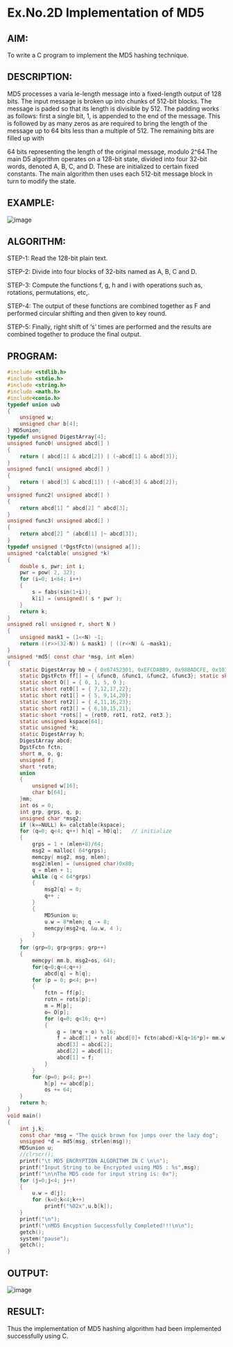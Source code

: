 # Ex.No.2D Implementation of MD5

## AIM:

To write a C program to implement the MD5 hashing technique.

## DESCRIPTION:

MD5 processes a varia le-length message into a fixed-length output of 128 bits. The input message is broken up into chunks of 512-bit blocks. The message is paded so that its length is divisible by 512. The padding works as follows: first a single bit, 1, is appended to the end of the message. This is followed by as many zeros as are required to bring the length of the message up to 64 bits less than a multiple of 512. The remaining bits are filled up with

64 bits representing the length of the original message, modulo 2^64.The main D5 algorithm operates on a 128-bit state, divided into four 32-bit words, denoted A, B, C, and D. These are initialized to certain fixed constants. The main algorithm then uses each 512-bit message block in turn to modify the state.

## EXAMPLE:

![image](https://github.com/kannan0071/lab-exercises/assets/119641638/a8d053e2-2f6d-456d-aafc-bfea67cd98b0)

## ALGORITHM:

STEP-1: Read the 128-bit plain text.

STEP-2: Divide into four blocks of 32-bits named as A, B, C and D.

STEP-3: Compute the functions f, g, h and i with operations such as, rotations, permutations, etc,.

STEP-4: The output of these functions are combined together as F and performed circular shifting and then given to key round.

STEP-5: Finally, right shift of ‘s’ times are performed and the results are combined together to produce the final output.

## PROGRAM:
```c
#include <stdlib.h>
#include <stdio.h>
#include <string.h>
#include <math.h>
#include<conio.h>
typedef union uwb
{
    unsigned w;
    unsigned char b[4];
} MD5union;
typedef unsigned DigestArray[4];
unsigned func0( unsigned abcd[] )
{
    return ( abcd[1] & abcd[2]) | (~abcd[1] & abcd[3]);
}
unsigned func1( unsigned abcd[] )
{
    return ( abcd[3] & abcd[1]) | (~abcd[3] & abcd[2]);
}
unsigned func2( unsigned abcd[] )
{
    return abcd[1] ^ abcd[2] ^ abcd[3];
}
unsigned func3( unsigned abcd[] )
{
    return abcd[2] ^ (abcd[1] |~ abcd[3]);
}
typedef unsigned (*DgstFctn)(unsigned a[]);
unsigned *calctable( unsigned *k)
{
    double s, pwr; int i;
    pwr = pow( 2, 32);
    for (i=0; i<64; i++)
    {
        s = fabs(sin(1+i));
        k[i] = (unsigned)( s * pwr );
    }
    return k;
}
unsigned rol( unsigned r, short N )
{
    unsigned mask1 = (1<<N) -1;
    return ((r>>(32-N)) & mask1) | ((r<<N) & ~mask1);
}
unsigned *md5( const char *msg, int mlen)
{
    static DigestArray h0 = { 0x67452301, 0xEFCDAB89, 0x98BADCFE, 0x10325476 };
    static DgstFctn ff[] = { &func0, &func1, &func2, &func3}; static short M[] = { 1, 5, 3, 7 };
    static short O[] = { 0, 1, 5, 0 };
    static short rot0[] = { 7,12,17,22};
    static short rot1[] = { 5, 9,14,20};
    static short rot2[] = { 4,11,16,23};
    static short rot3[] = { 6,10,15,21};
    static short *rots[] = {rot0, rot1, rot2, rot3 };
    static unsigned kspace[64];
    static unsigned *k;
    static DigestArray h;
    DigestArray abcd;
    DgstFctn fctn;
    short m, o, g;
    unsigned f;
    short *rotn;
    union
    {
        unsigned w[16];
        char b[64];
    }mm;
    int os = 0;
    int grp, grps, q, p;
    unsigned char *msg2;
    if (k==NULL) k= calctable(kspace);
    for (q=0; q<4; q++) h[q] = h0[q];	// initialize
    {
        grps = 1 + (mlen+8)/64;
        msg2 = malloc( 64*grps);
        memcpy( msg2, msg, mlen);
        msg2[mlen] = (unsigned char)0x80;
        q = mlen + 1;
        while (q < 64*grps)
        {
            msg2[q] = 0;
            q++ ;
        }
        {
            MD5union u;
            u.w = 8*mlen; q -= 8;
            memcpy(msg2+q, &u.w, 4 );
        }
    }
    for (grp=0; grp<grps; grp++)
    {
        memcpy( mm.b, msg2+os, 64);
        for(q=0;q<4;q++)
            abcd[q] = h[q];
        for (p = 0; p<4; p++)
        {
            fctn = ff[p];
            rotn = rots[p];
            m = M[p];
            o= O[p];
            for (q=0; q<16; q++)
            {
                g = (m*q + o) % 16;
                f = abcd[1] + rol( abcd[0]+ fctn(abcd)+k[q+16*p]+ mm.w[g], rotn[q%4]); abcd[0] = abcd[3];
                abcd[3] = abcd[2];
                abcd[2] = abcd[1];
                abcd[1] = f;
            }
        }
        for (p=0; p<4; p++)
            h[p] += abcd[p];
            os += 64;
    }
    return h;
}
void main()
{
    int j,k;
    const char *msg = "The quick brown fox jumps over the lazy dog";
    unsigned *d = md5(msg, strlen(msg));
    MD5union u;
    //clrscr();
    printf("\t MD5 ENCRYPTION ALGORITHM IN C \n\n");
    printf("Input String to be Encrypted using MD5 : %s",msg);
    printf("\n\nThe MD5 code for input string is: 0x");
    for (j=0;j<4; j++)
    {
        u.w = d[j];
        for (k=0;k<4;k++)
            printf("%02x",u.b[k]);
    }
    printf("\n");
    printf("\nMD5 Encyption Successfully Completed!!!\n\n");
    getch();
    system("pause");
    getch();
}
```
## OUTPUT:

![image](https://github.com/kannan0071/lab-exercises/assets/119641638/6e51aee9-f31c-487c-b362-08f043bb30e6)


## RESULT:

Thus the implementation of MD5 hashing algorithm had been implemented successfully using C.

